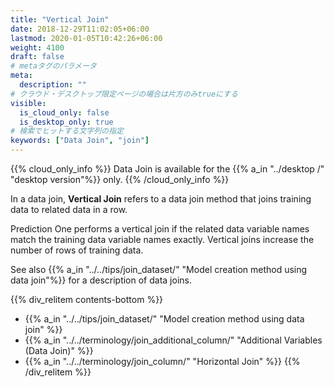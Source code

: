 ```yaml
---
title: "Vertical Join"
date: 2018-12-29T11:02:05+06:00
lastmod: 2020-01-05T10:42:26+06:00
weight: 4100
draft: false
# metaタグのパラメータ
meta:
  description: ""
# クラウド・デスクトップ限定ページの場合は片方のみtrueにする
visible:
  is_cloud_only: false
  is_desktop_only: true
# 検索でヒットする文字列の指定
keywords: ["Data Join", "join"]
---
```


{{% cloud_only_info %}}
Data Join is available for the {{% a_in "../desktop /" "desktop version"%}} only.
{{% /cloud_only_info %}}

In a data join, **Vertical Join** refers to a data join method that joins training data to related data in a row.

Prediction One performs a vertical join if the related data variable names match the training data variable names exactly.
Vertical joins increase the number of rows of training data.

See also {{% a_in "../../tips/join_dataset/" "Model creation method using data join"%}} for a description of data joins.

{{% div_relitem contents-bottom %}}

- {{% a_in "../../tips/join_dataset/" "Model creation method using data join" %}}
- {{% a_in "../../terminology/join_additional_column/" "Additional Variables (Data Join)" %}}
- {{% a_in "../../terminology/join_column/" "Horizontal Join" %}}
  {{% /div_relitem %}}
